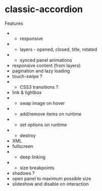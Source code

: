 classic-accordion
=================

Features

* + responsive
* + layers - opened, closed, title, rotated
* + synced panel animations
* responsive content (from layers)
* pagination and lazy loading
* touch-swipe ?
* + CSS3 transitions ?
* link & lightbox
* + swap image on hover
* + add/remove items on runtime
* + set options on runtime
* + destroy
* XML
* fullscreen
* + deep linking
* + size breakpoints
* shadows ?
* open panel to maximum possible size
* slideshow and disable on interaction